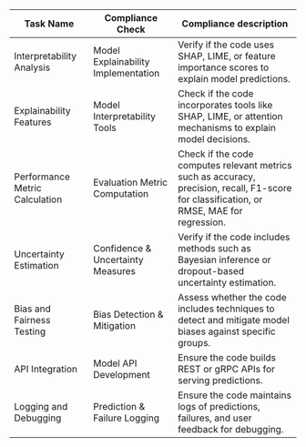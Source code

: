 | Task Name                      | Compliance Check                    | Compliance description                                                                                                                     |
|--------------------------------|-------------------------------------|--------------------------------------------------------------------------------------------------------------------------------------------|
| Interpretability Analysis      | Model Explainability Implementation | Verify if the code uses SHAP, LIME, or feature importance scores to explain model predictions.                                             |
| Explainability Features        | Model Interpretability Tools        | Check if the code incorporates tools like SHAP, LIME, or attention mechanisms to explain model decisions.                                  |
| Performance Metric Calculation | Evaluation Metric Computation       | Check if the code computes relevant metrics such as accuracy, precision, recall, F1-score for classification, or RMSE, MAE for regression. |
| Uncertainty Estimation         | Confidence & Uncertainty Measures   | Verify if the code includes methods such as Bayesian inference or dropout-based uncertainty estimation.                                    |
| Bias and Fairness Testing      | Bias Detection & Mitigation         | Assess whether the code includes techniques to detect and mitigate model biases against specific groups.                                   |
| API Integration                | Model API Development               | Ensure the code builds REST or gRPC APIs for serving predictions.                                                                          |
| Logging and Debugging          | Prediction & Failure Logging        | Ensure the code maintains logs of predictions, failures, and user feedback for debugging.                                                  |
